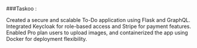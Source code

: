 ###Taskoo :

Created a secure and scalable To-Do application using Flask and GraphQL. Integrated Keycloak for role-based access and Stripe for payment features. Enabled Pro plan users to upload images, and containerized the app using Docker for deployment flexibility.

